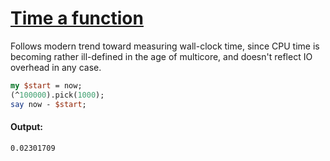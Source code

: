 [1]: http://rosettacode.org/wiki/Time_a_function

# [Time a function][1]

Follows modern trend toward measuring wall-clock time, since CPU time is becoming rather ill-defined in the age of multicore, and doesn't reflect IO overhead in any case.

```perl
my $start = now;
(^100000).pick(1000);
say now - $start;
```

#### Output:
```
0.02301709
```
